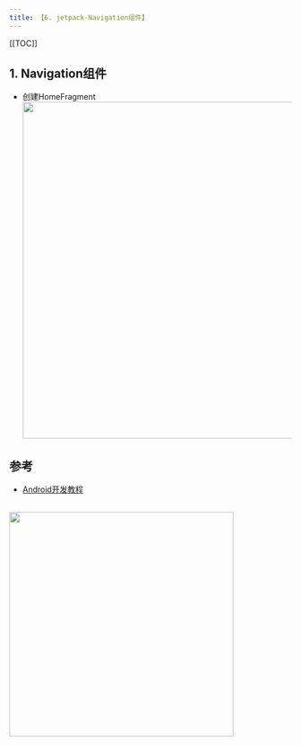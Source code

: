 ```yaml
---
title: 【6. jetpack-Navigation组件】
---
```


[[TOC]]

## 1. Navigation组件
- 创建HomeFragment
<br/><img src="http://funky_hs.gitee.io/imgcloud/funkyblog/android/base/33.png" width="600"/>




## 参考
- [Android开发教程](https://www.bilibili.com/video/BV1f4411a74h)

<br/><img src="http://funky_hs.gitee.io/imgcloud/funkyblog/android/base/14.png" width="400"/>
